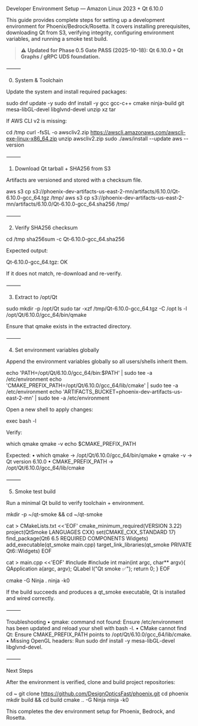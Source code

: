 Developer Environment Setup — Amazon Linux 2023 + Qt 6.10.0

This guide provides complete steps for setting up a development environment for Phoenix/Bedrock/Rosetta. It covers installing prerequisites, downloading Qt from S3, verifying integrity, configuring environment variables, and running a smoke test build.

> ⚠️ **Updated for Phase 0.5 Gate PASS (2025-10-18): Qt 6.10.0 + Qt Graphs / gRPC UDS foundation.**

⸻

0) System & Toolchain

Update the system and install required packages:

sudo dnf update -y
sudo dnf install -y gcc gcc-c++ cmake ninja-build git \
  mesa-libGL-devel libglvnd-devel unzip xz tar

If AWS CLI v2 is missing:

cd /tmp
curl -fsSL -o awscliv2.zip https://awscli.amazonaws.com/awscli-exe-linux-x86_64.zip
unzip awscliv2.zip
sudo ./aws/install --update
aws --version


⸻

1) Download Qt tarball + SHA256 from S3

Artifacts are versioned and stored with a checksum file.

aws s3 cp s3://phoenix-dev-artifacts-us-east-2-mn/artifacts/6.10.0/Qt-6.10.0-gcc_64.tgz /tmp/
aws s3 cp s3://phoenix-dev-artifacts-us-east-2-mn/artifacts/6.10.0/Qt-6.10.0-gcc_64.sha256 /tmp/


⸻

2) Verify SHA256 checksum

cd /tmp
sha256sum -c Qt-6.10.0-gcc_64.sha256

Expected output:

Qt-6.10.0-gcc_64.tgz: OK

If it does not match, re-download and re-verify.

⸻

3) Extract to /opt/Qt

sudo mkdir -p /opt/Qt
sudo tar -xzf /tmp/Qt-6.10.0-gcc_64.tgz -C /opt
ls -l /opt/Qt/6.10.0/gcc_64/bin/qmake

Ensure that qmake exists in the extracted directory.

⸻

4) Set environment variables globally

Append the environment variables globally so all users/shells inherit them.

echo 'PATH=/opt/Qt/6.10.0/gcc_64/bin:$PATH' | sudo tee -a /etc/environment
echo 'CMAKE_PREFIX_PATH=/opt/Qt/6.10.0/gcc_64/lib/cmake' | sudo tee -a /etc/environment
echo 'ARTIFACTS_BUCKET=phoenix-dev-artifacts-us-east-2-mn' | sudo tee -a /etc/environment

Open a new shell to apply changes:

exec bash -l

Verify:

which qmake
qmake -v
echo $CMAKE_PREFIX_PATH

Expected:
	•	which qmake → /opt/Qt/6.10.0/gcc_64/bin/qmake
	•	qmake -v → Qt version 6.10.0
	•	CMAKE_PREFIX_PATH → /opt/Qt/6.10.0/gcc_64/lib/cmake

⸻

5) Smoke test build

Run a minimal Qt build to verify toolchain + environment.

mkdir -p ~/qt-smoke && cd ~/qt-smoke

cat > CMakeLists.txt <<'EOF'
cmake_minimum_required(VERSION 3.22)
project(QtSmoke LANGUAGES CXX)
set(CMAKE_CXX_STANDARD 17)
find_package(Qt6 6.5 REQUIRED COMPONENTS Widgets)
add_executable(qt_smoke main.cpp)
target_link_libraries(qt_smoke PRIVATE Qt6::Widgets)
EOF

cat > main.cpp <<'EOF'
#include <QApplication>
#include <QLabel>
int main(int argc, char** argv){
  QApplication a(argc, argv);
  QLabel l("Qt smoke ✅");
  return 0;
}
EOF

cmake -G Ninja .
ninja -k0

If the build succeeds and produces a qt_smoke executable, Qt is installed and wired correctly.

⸻

Troubleshooting
	•	qmake: command not found: Ensure /etc/environment has been updated and reload your shell with bash -l.
	•	CMake cannot find Qt: Ensure CMAKE_PREFIX_PATH points to /opt/Qt/6.10.0/gcc_64/lib/cmake.
	•	Missing OpenGL headers: Run sudo dnf install -y mesa-libGL-devel libglvnd-devel.

⸻

Next Steps

After the environment is verified, clone and build project repositories:

cd ~
git clone https://github.com/DesignOpticsFast/phoenix.git
cd phoenix
mkdir build && cd build
cmake .. -G Ninja
ninja -k0

This completes the dev environment setup for Phoenix, Bedrock, and Rosetta.
